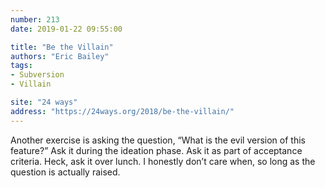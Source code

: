```yaml
---
number: 213
date: 2019-01-22 09:55:00

title: "Be the Villain"
authors: "Eric Bailey"
tags:
- Subversion
- Villain

site: "24 ways"
address: "https://24ways.org/2018/be-the-villain/"
---
```


Another exercise is asking the question, “What is the evil version of this feature?” Ask it during the ideation phase. Ask it as part of acceptance criteria. Heck, ask it over lunch. I honestly don’t care when, so long as the question is actually raised.
